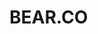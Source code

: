 
<html>

<title> bears | clothing brand </title>

<head>
<h1> BEAR.CO </h1>
</head>
<body>
</body>
</html>
